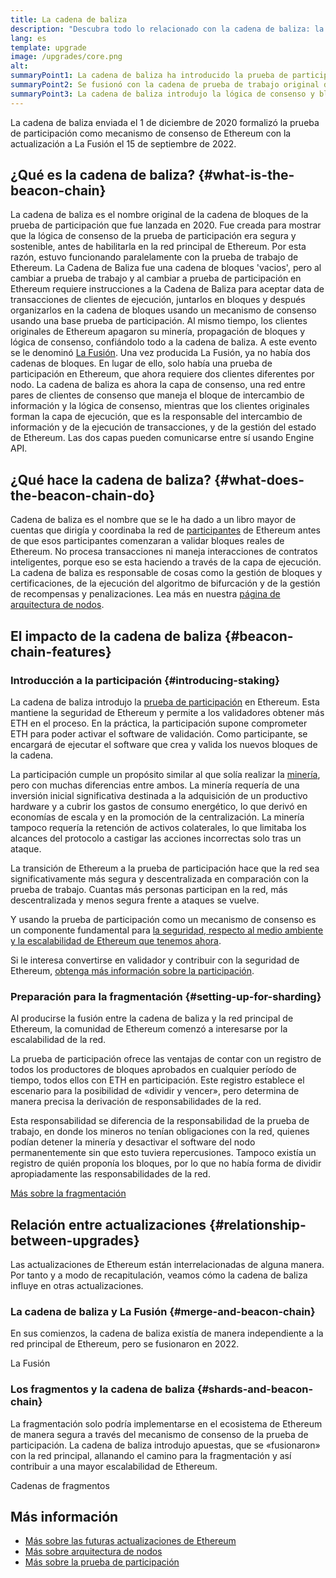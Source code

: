 ```yaml
---
title: La cadena de baliza
description: "Descubra todo lo relacionado con la cadena de baliza: la actualización que introdujo la prueba de participación en Ethereum."
lang: es
template: upgrade
image: /upgrades/core.png
alt:
summaryPoint1: La cadena de baliza ha introducido la prueba de participación en el ecosistema de Ethereum.
summaryPoint2: Se fusionó con la cadena de prueba de trabajo original de Ethereum en septiembre de 2022.
summaryPoint3: La cadena de baliza introdujo la lógica de consenso y bloqueó el protocolo de cotilleo que ahora asegura Ethereum.
---
```


<UpgradeStatus isShipped dateKey="page-upgrades:page-upgrades-beacon-date">
  La cadena de baliza enviada el 1 de diciembre de 2020 formalizó la prueba de participación como mecanismo de consenso de Ethereum con la actualización a La Fusión el 15 de septiembre de 2022.
</UpgradeStatus>

## ¿Qué es la cadena de baliza? {#what-is-the-beacon-chain}

La cadena de baliza es el nombre original de la cadena de bloques de la prueba de participación que fue lanzada en 2020. Fue creada para mostrar que la lógica de consenso de la prueba de participación era segura y sostenible, antes de habilitarla en la red principal de Ethereum. Por esta razón, estuvo funcionando paralelamente con la prueba de trabajo de Ethereum. La Cadena de Baliza fue una cadena de bloques 'vacios', pero al cambiar a prueba de trabajo y al cambiar a prueba de participación en Ethereum requiere instrucciones a la Cadena de Baliza para aceptar data de transacciones de clientes de ejecución, juntarlos en bloques y después organizarlos en la cadena de bloques usando un mecanismo de consenso usando una base prueba de participación. Al mismo tiempo, los clientes originales de Ethereum apagaron su minería, propagación de bloques y lógica de consenso, confiándolo todo a la cadena de baliza. A este evento se le denominó [La Fusión](/roadmap/merge/). Una vez producida La Fusión, ya no había dos cadenas de bloques. En lugar de ello, solo había una prueba de participación en Ethereum, que ahora requiere dos clientes diferentes por nodo. La cadena de baliza es ahora la capa de consenso, una red entre pares de clientes de consenso que maneja el bloque de intercambio de información y la lógica de consenso, mientras que los clientes originales forman la capa de ejecución, que es la responsable del intercambio de información y de la ejecución de transacciones, y de la gestión del estado de Ethereum. Las dos capas pueden comunicarse entre sí usando Engine API.

## ¿Qué hace la cadena de baliza? {#what-does-the-beacon-chain-do}

Cadena de baliza es el nombre que se le ha dado a un libro mayor de cuentas que dirigía y coordinaba la red de [participantes](/staking/) de Ethereum antes de que esos participantes comenzaran a validar bloques reales de Ethereum. No procesa transacciones ni maneja interacciones de contratos inteligentes, porque eso se esta haciendo a través de la capa de ejecución. La cadena de baliza es responsable de cosas como la gestión de bloques y certificaciones, de la ejecución del algoritmo de bifurcación y de la gestión de recompensas y penalizaciones. Lea más en nuestra [página de arquitectura de nodos](/developers/docs/nodes-and-clients/node-architecture/#node-comparison).

## El impacto de la cadena de baliza {#beacon-chain-features}

### Introducción a la participación {#introducing-staking}

La cadena de baliza introdujo la [prueba de participación](/developers/docs/consensus-mechanisms/pos/) en Ethereum. Esta mantiene la seguridad de Ethereum y permite a los validadores obtener más ETH en el proceso. En la práctica, la participación supone comprometer ETH para poder activar el software de validación. Como participante, se encargará de ejecutar el software que crea y valida los nuevos bloques de la cadena.

La participación cumple un propósito similar al que solía realizar la [minería](/developers/docs/mining/), pero con muchas diferencias entre ambos. La minería requería de una inversión inicial significativa destinada a la adquisición de un productivo hardware y a cubrir los gastos de consumo energético, lo que derivó en economías de escala y en la promoción de la centralización. La minería tampoco requería la retención de activos colaterales, lo que limitaba los alcances del protocolo a castigar las acciones incorrectas solo tras un ataque.

La transición de Ethereum a la prueba de participación hace que la red sea significativamente más segura y descentralizada en comparación con la prueba de trabajo. Cuantas más personas participan en la red, más descentralizada y menos segura frente a ataques se vuelve.

Y usando la prueba de participación como un mecanismo de consenso es un componente fundamental para [la seguridad, respecto al medio ambiente y la escalabilidad de Ethereum que tenemos ahora](/roadmap/vision/).

<InfoBanner emoji=":money_bag:">
  Si le interesa convertirse en validador y contribuir con la seguridad de Ethereum, <a href="/staking/"> obtenga más información sobre la participación</a>.
</InfoBanner>

### Preparación para la fragmentación {#setting-up-for-sharding}

Al producirse la fusión entre la cadena de baliza y la red principal de Ethereum, la comunidad de Ethereum comenzó a interesarse por la escalabilidad de la red.

La prueba de participación ofrece las ventajas de contar con un registro de todos los productores de bloques aprobados en cualquier período de tiempo, todos ellos con ETH en participación. Este registro establece el escenario para la posibilidad de «dividir y vencer», pero determina de manera precisa la derivación de responsabilidades de la red.

Esta responsabilidad se diferencia de la responsabilidad de la prueba de trabajo, en donde los mineros no tenían obligaciones con la red, quienes podían detener la minería y desactivar el software del nodo permanentemente sin que esto tuviera repercusiones. Tampoco existía un registro de quién proponía los bloques, por lo que no había forma de dividir apropiadamente las responsabilidades de la red.

[Más sobre la fragmentación](/roadmap/danksharding/)

## Relación entre actualizaciones {#relationship-between-upgrades}

Las actualizaciones de Ethereum están interrelacionadas de alguna manera. Por tanto y a modo de recapitulación, veamos cómo la cadena de baliza influye en otras actualizaciones.

### La cadena de baliza y La Fusión {#merge-and-beacon-chain}

En sus comienzos, la cadena de baliza existía de manera independiente a la red principal de Ethereum, pero se fusionaron en 2022.

<ButtonLink to="/roadmap/merge/">
  La Fusión
</ButtonLink>

### Los fragmentos y la cadena de baliza {#shards-and-beacon-chain}

La fragmentación solo podría implementarse en el ecosistema de Ethereum de manera segura a través del mecanismo de consenso de la prueba de participación. La cadena de baliza introdujo apuestas, que se «fusionaron» con la red principal, allanando el camino para la fragmentación y así contribuir a una mayor escalabilidad de Ethereum.

<ButtonLink to="/roadmap/danksharding/">
  Cadenas de fragmentos
</ButtonLink>

## Más información

- [Más sobre las futuras actualizaciones de Ethereum](/roadmap/vision)
- [Más sobre arquitectura de nodos](/developers/docs/nodes-and-clients/node-architecture)
- [Más sobre la prueba de participación](/developers/docs/consensus-mechanisms/pos)
